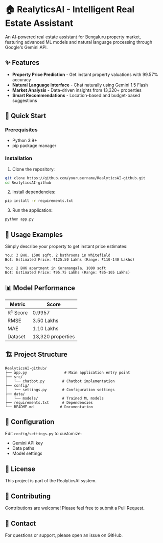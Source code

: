 # 🏠 RealyticsAI - Intelligent Real Estate Assistant

An AI-powered real estate assistant for Bengaluru property market, featuring advanced ML models and natural language processing through Google's Gemini API.

## ✨ Features

- **Property Price Prediction** - Get instant property valuations with 99.57% accuracy
- **Natural Language Interface** - Chat naturally using Gemini 1.5 Flash
- **Market Analysis** - Data-driven insights from 13,320+ properties
- **Smart Recommendations** - Location-based and budget-based suggestions

## 🚀 Quick Start

### Prerequisites

- Python 3.9+
- pip package manager

### Installation

1. Clone the repository:
```bash
git clone https://github.com/yourusername/RealyticsAI-github.git
cd RealyticsAI-github
```

2. Install dependencies:
```bash
pip install -r requirements.txt
```

3. Run the application:
```bash
python app.py
```

## 💬 Usage Examples

Simply describe your property to get instant price estimates:

```
You: 3 BHK, 1500 sqft, 2 bathrooms in Whitefield
Bot: Estimated Price: ₹125.50 Lakhs (Range: ₹110-140 Lakhs)

You: 2 BHK apartment in Koramangala, 1000 sqft
Bot: Estimated Price: ₹95.75 Lakhs (Range: ₹85-105 Lakhs)
```

## 📊 Model Performance

| Metric | Score |
|--------|-------|
| R² Score | 0.9957 |
| RMSE | 3.50 Lakhs |
| MAE | 1.10 Lakhs |
| Dataset | 13,320 properties |

## 🏗️ Project Structure

```
RealyticsAI-github/
├── app.py                 # Main application entry point
├── src/
│   └── chatbot.py        # Chatbot implementation
├── config/
│   └── settings.py       # Configuration settings
├── data/
│   └── models/           # Trained ML models
├── requirements.txt      # Dependencies
└── README.md            # Documentation
```

## 🔧 Configuration

Edit `config/settings.py` to customize:
- Gemini API key
- Data paths
- Model settings

## 📝 License

This project is part of the RealyticsAI system.

## 🤝 Contributing

Contributions are welcome! Please feel free to submit a Pull Request.

## 📧 Contact

For questions or support, please open an issue on GitHub.
